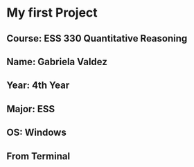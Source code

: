 # My first Project
## **Course**: ESS 330 Quantitative Reasoning
## **Name**: Gabriela Valdez 
## **Year**: 4th Year
## **Major**: ESS
## **OS**: Windows 
## From Terminal